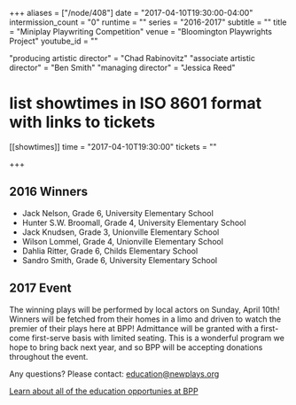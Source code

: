 +++
aliases = ["/node/408"]
date = "2017-04-10T19:30:00-04:00"
intermission_count = "0"
runtime = ""
series = "2016-2017"
subtitle = ""
title = "Miniplay Playwriting Competition"
venue = "Bloomington Playwrights Project"
youtube_id = ""

"producing artistic director" = "Chad Rabinovitz"
"associate artistic director" = "Ben Smith"
"managing director" = "Jessica Reed"

# list showtimes in ISO 8601 format with links to tickets
[[showtimes]]
    time = "2017-04-10T19:30:00"
    tickets = ""

+++

## 2016 Winners

* Jack Nelson, Grade 6, University Elementary School
* Hunter S.W. Broomall, Grade 4, University Elementary School
* Jack Knudsen, Grade 3, Unionville Elementary School
* Wilson Lommel, Grade 4, Unionville Elementary School
* Dahlia Ritter, Grade 6, Childs Elementary School
* Sandro Smith, Grade 6, University Elementary School

## 2017 Event

The winning plays will be performed by local actors on Sunday, April 10th! Winners will be fetched from their homes in a limo and driven to watch the premier of their plays here at BPP! Admittance will be granted with a first-come first-serve basis with limited seating. This is a wonderful program we hope to bring back next year, and so BPP will be accepting donations throughout the event.

Any questions? Please contact: <education@newplays.org>

[Learn about all of the education opportunies at BPP](/education/)
